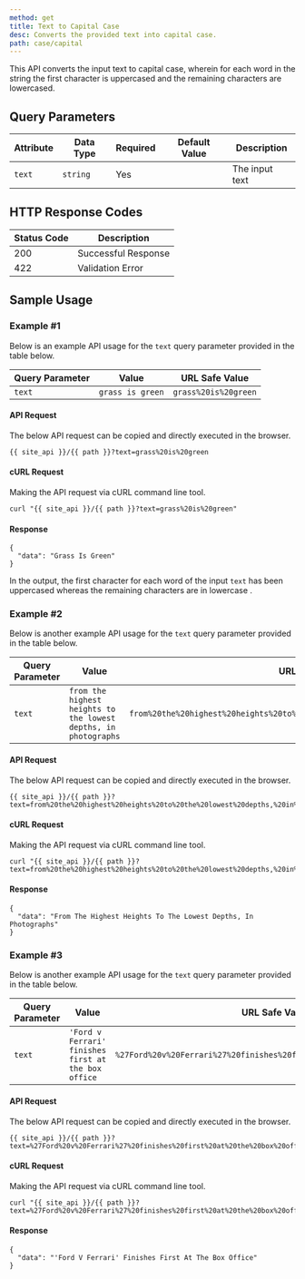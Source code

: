 ```yaml
---
method: get
title: Text to Capital Case
desc: Converts the provided text into capital case.
path: case/capital
---
```


This API converts the input text to capital case, wherein for each word in the string the first character is uppercased and the remaining characters are lowercased.

## Query Parameters

| Attribute | Data Type | Required | Default Value |Description |
| ----------- | ----------- | -----------  | ----------- | ----------- |
| `text` | `string` | Yes | | The input text  |

## HTTP Response Codes

| Status Code | Description |
| ----------- | ----------- |
| 200 | Successful Response |
| 422 | Validation Error |

## Sample Usage

### Example #1

Below is an example API usage for the `text` query parameter provided in the table below.

| Query Parameter | Value | URL Safe Value |
| ----------- | ----------- | -----------  |
| `text` | `grass is green` | `grass%20is%20green` |

#### API Request

The below API request can be copied and directly executed in the browser.

```
{{ site_api }}/{{ path }}?text=grass%20is%20green
```

#### cURL Request

Making the API request via cURL command line tool.

```
curl "{{ site_api }}/{{ path }}?text=grass%20is%20green"
```

#### Response

```
{
  "data": "Grass Is Green"
}
```

In the output, the first character for each word of the input `text` has been uppercased whereas the remaining characters are in lowercase .

### Example #2

Below is another example API usage for the `text` query parameter provided in the table below.

| Query Parameter | Value | URL Safe Value |
| ----------- | ----------- | -----------  |
| `text` | `from the highest heights to the lowest depths, in photographs` | `from%20the%20highest%20heights%20to%20the%20lowest%20depths,%20in%20photographs` |

#### API Request

The below API request can be copied and directly executed in the browser.

```
{{ site_api }}/{{ path }}?text=from%20the%20highest%20heights%20to%20the%20lowest%20depths,%20in%20photographs
```

#### cURL Request

Making the API request via cURL command line tool.

```
curl "{{ site_api }}/{{ path }}?text=from%20the%20highest%20heights%20to%20the%20lowest%20depths,%20in%20photographs"
```

#### Response

```
{
  "data": "From The Highest Heights To The Lowest Depths, In Photographs"
}
```

### Example #3

Below is another example API usage for the `text` query parameter provided in the table below.

| Query Parameter | Value | URL Safe Value |
| ----------- | ----------- | -----------  |
| `text` | `'Ford v Ferrari' finishes first at the box office` | `%27Ford%20v%20Ferrari%27%20finishes%20first%20at%20the%20box%20office` | 

#### API Request

The below API request can be copied and directly executed in the browser.

```
{{ site_api }}/{{ path }}?text=%27Ford%20v%20Ferrari%27%20finishes%20first%20at%20the%20box%20office
```

#### cURL Request

Making the API request via cURL command line tool.

```
curl "{{ site_api }}/{{ path }}?text=%27Ford%20v%20Ferrari%27%20finishes%20first%20at%20the%20box%20office"

```

#### Response

```
{
  "data": "'Ford V Ferrari' Finishes First At The Box Office"
}
```
